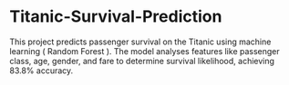 # Titanic-Survival-Prediction
This project predicts passenger survival on the Titanic using machine learning ( Random Forest ). The model analyses features like passenger class, age, gender, and fare to determine survival likelihood, achieving 83.8% accuracy.
